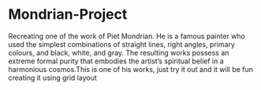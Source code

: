 # Mondrian-Project
Recreating one of the work of Piet Mondrian.
He is a famous painter who used the simplest combinations of straight lines, right angles, primary colours, and black, white, and gray. The resulting works possess an extreme formal purity that embodies the artist’s spiritual belief in a harmonious cosmos.This is one of his works, just try it out and it will be fun creating it using grid layout
